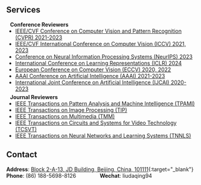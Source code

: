 ## Services

<h4 style="margin:0 10px 0;">Conference Reviewers</h4>

<ul style="margin:0 0 5px;">
  <li><a href="http://cvpr2023.thecvf.com/" target="_blank"><autocolor>IEEE/CVF Conference on Computer Vision and Pattern Recognition (CVPR) 2021-2023</autocolor></a></li>
  <li><a href="http://nips.cc/" target="_blank"><autocolor>IEEE/CVF International Conference on Computer Vision (ICCV) 2021, 2023</autocolor></a></li>
  <li><a href="http://iccv2023.thecvf.com/" target="_blank"><autocolor>Conference on Neural Information Processing Systems (NeurIPS) 2023</autocolor></a></li>
  <li><a href="https://iclr.cc/" target="_blank"><autocolor>International Conference on Learning Representations (ICLR) 2024</autocolor></a></li>
  <li><a href="https://eccv2022.ecva.net/" target="_blank"><autocolor>European Conference on Computer Vision (ECCV) 2020, 2022</autocolor></a></li>
  <li><a href="https://aaai-23.aaai.org/" target="_blank"><autocolor>AAAI Conference on Artificial Intelligence (AAAI) 2021-2023</autocolor></a></li>
  <li><a href="https://ijcai-23.org/" target="_blank"><autocolor>International Joint Conference on Artificial Intelligence (IJCAI) 2020-2023</autocolor></a></li>
</ul>

<h4 style="margin:0 10px 0;">Journal Reviewers</h4>

<ul style="margin:0 0 20px;">
  <li><a href="https://mc.manuscriptcentral.com/tpami-cs" target="_blank"><autocolor>IEEE Transactions on Pattern Analysis and Machine Intelligence (TPAMI)</autocolor></a></li>
  <li><a href="https://mc.manuscriptcentral.com/tip-ieee" target="_blank"><autocolor>IEEE Transactions on Image Processing (TIP)</autocolor></a></li>
  <li><a href="https://mc.manuscriptcentral.com/tmm-ieee" target="_blank"><autocolor>IEEE Transactions on Multimedia (TMM)</autocolor></a></li>
  <li><a href="https://mc.manuscriptcentral.com/tcsvt" target="_blank"><autocolor>IEEE Transactions on Circuits and Systems for Video Technology (TCSVT)</autocolor></a></li>
  <li><a href="https://mc.manuscriptcentral.com/tnnls" target="_blank"><autocolor>IEEE Transactions on Neural Networks and Learning Systems (TNNLS)</autocolor></a></li>
  <!-- <li><a href="https://mc.manuscriptcentral.com/cyb-ieee" target="_blank"><autocolor>IEEE Transactions on Cybernetics (CYB)</autocolor></a></li>
  <li><a href="https://www.editorialmanager.com/NEUCOM/" target="_blank"><autocolor>Neurocomputing (NEUCOM)</autocolor></a></li>
  <li><a href="https://www.editorialmanager.com/ncaa" target="_blank"><autocolor>Neural Computing and Applications (NCAA)</autocolor></a></li>
  <li><a href="https://mc03.manuscriptcentral.com/mir" target="_blank"><autocolor>IEEE Transactions on Machine Intelligence Research (MIR)</autocolor></a></li> -->
</ul>

## Contact
**Address**: [Block 2-A-13, JD Building, Beijing, China, 101111](https://goo.gl/maps/L8yR2Wv3D1DquqBS9){:target="_blank"}
<br>
**Phone**: (86) 188-5698-8126 &nbsp;&nbsp;&nbsp;&nbsp;&nbsp;&nbsp;&nbsp;&nbsp;&nbsp;&nbsp;&nbsp;&nbsp;&nbsp;&nbsp; **Wechat**: liudaqing94
<p></p>